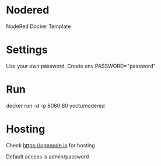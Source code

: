 # Nodered
NodeRed Docker Template

# Settings
Use your own password.
Create env PASSWORD="password"

# Run
docker run -d -p 8080:80 yoctu/nodered

# Hosting
Check https://openode.io for hosting

Default access is admin/password
